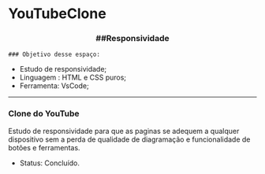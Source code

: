 # YouTubeClone

<div align = "center">
<h3><b>##Responsividade</b></h3></div>

    ### Objetivo desse espaço:

* Estudo de responsividade;
* Linguagem : HTML e CSS puros;
* Ferramenta: VsCode;

<hr>

### Clone do YouTube
Estudo de responsividade para que as paginas se adequem a qualquer dispositivo sem a perda de qualidade de diagramação e funcionalidade de botões e ferramentas.
* Status: Concluído.

##
